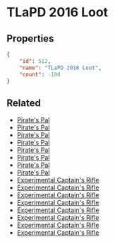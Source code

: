 # TLaPD 2016 Loot

<no description available>

## Properties

```json
{
    "id": 512,
    "name": "TLaPD 2016 Loot",
    "count": -100
}
```

## Related

- [Pirate's Pal](../items/16269-pirate-s-pal.md)
- [Pirate's Pal](../items/16270-pirate-s-pal.md)
- [Pirate's Pal](../items/16271-pirate-s-pal.md)
- [Pirate's Pal](../items/16272-pirate-s-pal.md)
- [Pirate's Pal](../items/16273-pirate-s-pal.md)
- [Pirate's Pal](../items/16274-pirate-s-pal.md)
- [Pirate's Pal](../items/16275-pirate-s-pal.md)
- [Pirate's Pal](../items/16276-pirate-s-pal.md)
- [Experimental Captain's Rifle](../items/16277-experimental-captain-s-rifle.md)
- [Experimental Captain's Rifle](../items/16278-experimental-captain-s-rifle.md)
- [Experimental Captain's Rifle](../items/16279-experimental-captain-s-rifle.md)
- [Experimental Captain's Rifle](../items/16280-experimental-captain-s-rifle.md)
- [Experimental Captain's Rifle](../items/16281-experimental-captain-s-rifle.md)
- [Experimental Captain's Rifle](../items/16282-experimental-captain-s-rifle.md)
- [Experimental Captain's Rifle](../items/16283-experimental-captain-s-rifle.md)
- [Experimental Captain's Rifle](../items/16284-experimental-captain-s-rifle.md)


